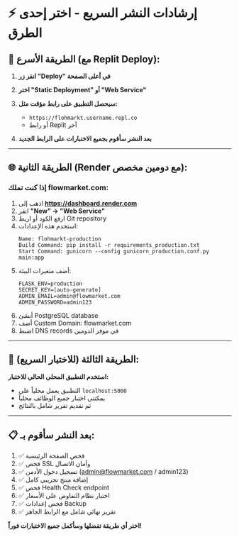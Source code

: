 # ⚡ إرشادات النشر السريع - اختر إحدى الطرق

## 🎯 الطريقة الأسرع (مع Replit Deploy):

1. **انقر زر "Deploy" في أعلى الصفحة**
2. **اختر "Static Deployment" أو "Web Service"**
3. **سيحصل التطبيق على رابط مؤقت مثل:**
   - `https://flohmarkt.username.repl.co`
   - أو رابط Replit آخر

4. **بعد النشر سأقوم بجميع الاختبارات على الرابط الجديد**

---

## 🌐 الطريقة الثانية (Render مع دومين مخصص):

### إذا كنت تملك flowmarket.com:
1. اذهب إلى **https://dashboard.render.com**
2. انقر **"New" → "Web Service"**
3. ارفع الكود أو اربط Git repository
4. استخدم هذه الإعدادات:
   ```
   Name: flohmarkt-production
   Build Command: pip install -r requirements_production.txt
   Start Command: gunicorn --config gunicorn_production.conf.py main:app
   ```
5. أضف متغيرات البيئة:
   ```
   FLASK_ENV=production
   SECRET_KEY=[auto-generate]
   ADMIN_EMAIL=admin@flowmarket.com
   ADMIN_PASSWORD=admin123
   ```
6. أنشئ PostgreSQL database
7. أضف Custom Domain: flowmarket.com
8. اضبط DNS records في موفر الدومين

---

## 🔄 الطريقة الثالثة (للاختبار السريع):

**استخدم التطبيق المحلي الحالي للاختبار:**
- التطبيق يعمل محلياً على `localhost:5000`
- يمكنني اختبار جميع الوظائف محلياً
- ثم تقديم تقرير شامل بالنتائج

---

## 📋 بعد النشر سأقوم بـ:

1. ✅ فحص الصفحة الرئيسية
2. ✅ فحص SSL وأمان الاتصال  
3. ✅ تسجيل دخول الأدمن (admin@flowmarket.com / admin123)
4. ✅ إضافة منتج تجريبي كامل
5. ✅ فحص Health Check endpoint
6. ✅ اختبار نظام التفاوض على الأسعار
7. ✅ فحص إعدادات Backup
8. ✅ تقرير نهائي شامل مع الرابط الجاهز

**اختر أي طريقة تفضلها وسأكمل جميع الاختبارات فوراً!**